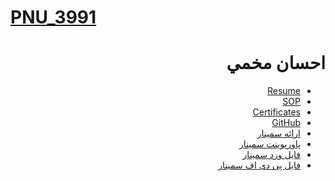 # [PNU_3991](https://github.com/AliRazavi-edu/PNU_3991#TOC)

<div dir="rtl">
 
# احسان مخمي
- [Resume](https://EhsanMokhmi.github.io/) 
- [SOP](https://ehsanmokhmi.github.io/SOP/)
- [Certificates](https://github.com/EhsanMokhmi/Certificate)
- [GitHub](https://github.com/EhsanMokhmi)
- [ارائه سمینار]() 
- [پاورپوینت سمینار](https://github.com/AliRazavi-edu/PNU_3991/blob/master/_MSc/Seminar/1115257_03/16_%D8%A7%D8%AD%D8%B3%D8%A7%D9%86%20%D9%85%D8%AE%D9%85%D9%8A/%D8%B3%D9%85%DB%8C%D9%86%D8%A7%D8%B1%20%D8%A7%D8%AD%D8%B3%D8%A7%D9%86%20%D9%85%D8%AE%D9%85%DB%8C.pptx) 
- [فایل ورد سمینار](https://github.com/AliRazavi-edu/PNU_3991/blob/master/_MSc/Seminar/1115257_03/16_%D8%A7%D8%AD%D8%B3%D8%A7%D9%86%20%D9%85%D8%AE%D9%85%D9%8A/%D8%B3%D9%85%DB%8C%D9%86%D8%A7%D8%B1%20%D8%A7%D8%AD%D8%B3%D8%A7%D9%86%20%D9%85%D8%AE%D9%85%DB%8C.doc) 
- [فایل پی دی اف سمینار](https://github.com/AliRazavi-edu/PNU_3991/blob/master/_MSc/Seminar/1115257_03/16_%D8%A7%D8%AD%D8%B3%D8%A7%D9%86%20%D9%85%D8%AE%D9%85%D9%8A/%D8%B3%D9%85%DB%8C%D9%86%D8%A7%D8%B1%20%D8%A7%D8%AD%D8%B3%D8%A7%D9%86%20%D9%85%D8%AE%D9%85%DB%8C.pdf) 

</div>

